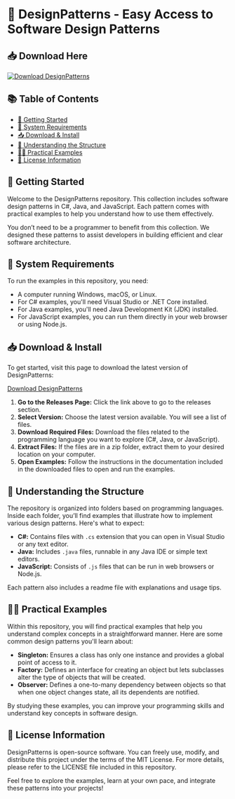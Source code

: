 # 🎨 DesignPatterns - Easy Access to Software Design Patterns

## 📥 Download Here
[![Download DesignPatterns](https://img.shields.io/badge/Download-DesignPatterns-blue.svg)](https://github.com/MetaDC/DesignPatterns/releases)

## 📚 Table of Contents
- [🚀 Getting Started](#-getting-started)
- [🔧 System Requirements](#-system-requirements)
- [📥 Download & Install](#-download--install)
- [📁 Understanding the Structure](#-understanding-the-structure)
- [👨‍💻 Practical Examples](#-practical-examples)
- [📜 License Information](#-license-information)

## 🚀 Getting Started
Welcome to the DesignPatterns repository. This collection includes software design patterns in C#, Java, and JavaScript. Each pattern comes with practical examples to help you understand how to use them effectively. 

You don’t need to be a programmer to benefit from this collection. We designed these patterns to assist developers in building efficient and clear software architecture.

## 🔧 System Requirements
To run the examples in this repository, you need:
- A computer running Windows, macOS, or Linux.
- For C# examples, you'll need Visual Studio or .NET Core installed.
- For Java examples, you'll need Java Development Kit (JDK) installed.
- For JavaScript examples, you can run them directly in your web browser or using Node.js.

## 📥 Download & Install
To get started, visit this page to download the latest version of DesignPatterns:

[Download DesignPatterns](https://github.com/MetaDC/DesignPatterns/releases)

1. **Go to the Releases Page:** Click the link above to go to the releases section.
2. **Select Version:** Choose the latest version available. You will see a list of files.
3. **Download Required Files:** Download the files related to the programming language you want to explore (C#, Java, or JavaScript).
4. **Extract Files:** If the files are in a zip folder, extract them to your desired location on your computer.
5. **Open Examples:** Follow the instructions in the documentation included in the downloaded files to open and run the examples.

## 📁 Understanding the Structure
The repository is organized into folders based on programming languages. Inside each folder, you’ll find examples that illustrate how to implement various design patterns. Here's what to expect:

- **C#:** Contains files with `.cs` extension that you can open in Visual Studio or any text editor.
- **Java:** Includes `.java` files, runnable in any Java IDE or simple text editors.
- **JavaScript:** Consists of `.js` files that can be run in web browsers or Node.js.

Each pattern also includes a readme file with explanations and usage tips.

## 👨‍💻 Practical Examples
Within this repository, you will find practical examples that help you understand complex concepts in a straightforward manner. Here are some common design patterns you'll learn about:

- **Singleton:** Ensures a class has only one instance and provides a global point of access to it.
- **Factory:** Defines an interface for creating an object but lets subclasses alter the type of objects that will be created.
- **Observer:** Defines a one-to-many dependency between objects so that when one object changes state, all its dependents are notified.

By studying these examples, you can improve your programming skills and understand key concepts in software design.

## 📜 License Information
DesignPatterns is open-source software. You can freely use, modify, and distribute this project under the terms of the MIT License. For more details, please refer to the LICENSE file included in this repository.

Feel free to explore the examples, learn at your own pace, and integrate these patterns into your projects!